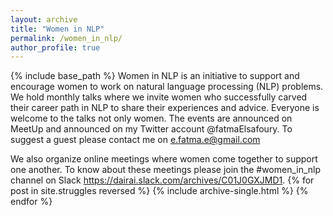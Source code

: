 ```yaml
---
layout: archive
title: "Women in NLP"
permalink: /women_in_nlp/
author_profile: true
---
```

{% include base_path %}
Women in NLP is an initiative to support and encourage women to work on natural language processing (NLP) problems. We hold monthly talks where we invite women who successfully carved their career path in NLP to share their experiences and advice. Everyone is welcome to the talks not only women. The events are announced on MeetUp and announced on my Twitter account @fatmaElsafoury. To suggest a guest please contact me on e.fatma.e@gmail.com

We also organize online meetings where women come together to support one another. To know about these meetings please join the #women_in_nlp channel on Slack https://dairai.slack.com/archives/C01J0GXJMD1.
{% for post in site.struggles reversed %}
{% include archive-single.html %}
{% endfor %}
